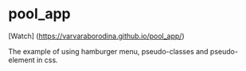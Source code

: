 # pool_app

[Watch] (https://varvaraborodina.github.io/pool_app/)

The example of using hamburger menu, pseudo-classes and pseudo-element in css.
